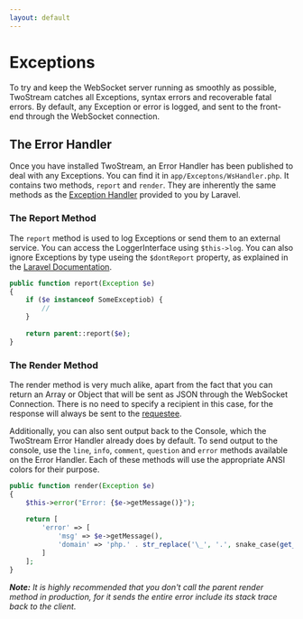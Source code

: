 ```yaml
---
layout: default
---
```


# Exceptions
<!-- [[TOC]] -->

To try and keep the WebSocket server running as smoothly as possible, TwoStream catches all Exceptions, syntax errors and recoverable fatal errors. By default, any Exception or error is logged, and sent to the front-end through the WebSocket connection.

## The Error Handler

Once you have installed TwoStream, an Error Handler has been published to deal with any Exceptions. You can find it in `app/Exceptons/WsHandler.php`. It contains two methods, `report` and `render`. They are inherently the same methods as the [Exception Handler](http://laravel.com/docs/5.1/errors#the-exception-handler) provided to you by Laravel.

### The Report Method

The `report` method is used to log Exceptions or send them to an external service. You can access the LoggerInterface using `$this->log`. You can also ignore Exceptions by type useing the `$dontReport` property, as explained in the [Laravel Documentation](http://laravel.com/docs/5.1/errors#the-exception-handler).

```php
public function report(Exception $e)
{
    if ($e instanceof SomeExceptiob) {
        //
    }
    
    return parent::report($e);
}
```

### The Render Method

The render method is very much alike, apart from the fact that you can return an Array or Object that will be sent as JSON through the WebSocket Connection. There is no need to specify a recipient in this case, for the response will always be sent to the [requestee](http://twostream.cupoftea.io/docs/responses/#pre-defined-recipient-lists).

Additionally, you can also sent output back to the Console, which the TwoStream Error Handler already does by default. To send output to the console, use the `line`, `info`, `comment`, `question` and `error` methods available on the Error Handler. Each of these methods will use the appropriate ANSI colors for their purpose.

```php
public function render(Exception $e)
{
    $this->error("Error: {$e->getMessage()}");
    
    return [
        'error' => [
            'msg' => $e->getMessage(),
            'domain' => 'php.' . str_replace('\_', '.', snake_case(get_class($e)))
        ]
    ];
}
```

_**Note:** It is highly recommended that you don't call the parent render method in production, for it sends the entire error include its stack trace back to the client._
